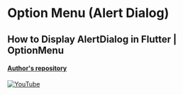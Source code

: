 # Option Menu (Alert Dialog)
## How to Display AlertDialog in Flutter | OptionMenu 
#### [Author's repository](https://github.com/TheTechDesigner/AlertDialog-OptionMenu)

[![YouTube](https://img.youtube.com/vi/TOR2SfAruu8/0.jpg)](https://youtu.be/TOR2SfAruu8 "How to Display AlertDialog in Flutter | OptionMenu")